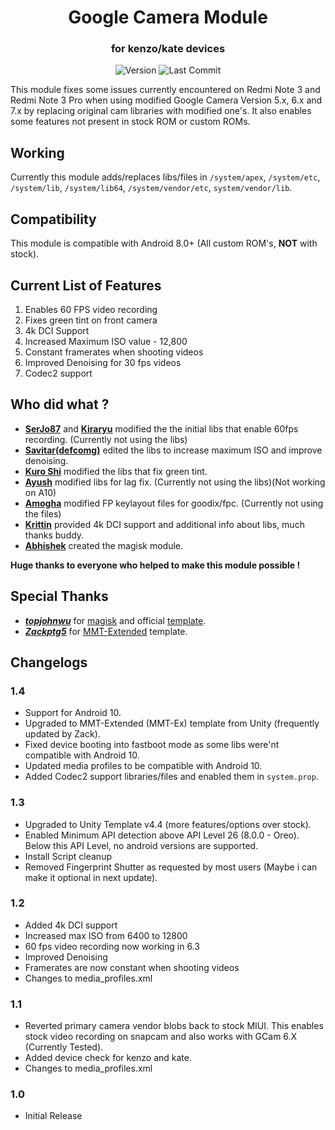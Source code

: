 <h1 align="center">Google Camera Module</h1>
<h3 align="center">for kenzo/kate devices</h3>

<div align="center">
  <!-- Version -->
  <img src="https://img.shields.io/badge/Version-1.4-informational?style=flat-square&link=https://github.com/Magisk-Modules-Repo/gcam_module_kenzo/commits/master"
       alt="Version" />
  <!-- Last Commit -->
  <img src="https://img.shields.io/github/last-commit/Magisk-Modules-Repo/gcam_module_kenzo?style=flat-square"
       alt="Last Commit" />
</div>

This module fixes some issues currently encountered on Redmi Note 3 and Redmi Note 3 Pro when using modified Google Camera Version 5.x, 6.x and 7.x by replacing original cam libraries with modified one's.
It also enables some features not present in stock ROM or custom ROMs.

## Working
Currently this module adds/replaces libs/files in `/system/apex`, `/system/etc`, `/system/lib`, `/system/lib64`, `/system/vendor/etc`, `system/vendor/lib`.

## Compatibility
This module is compatible with Android 8.0+ (All custom ROM's, **NOT** with stock).

## Current List of Features
1. Enables 60 FPS video recording
2. Fixes green tint on front camera
3. 4k DCI Support
4. Increased Maximum ISO value - 12,800
5. Constant framerates when shooting videos
6. Improved Denoising for 30 fps videos
7. Codec2 support

## Who did what ?
- [**SerJo87**](https://forum.xda-developers.com/member.php?u=5074663) and [**Kiraryu**](https://forum.xda-developers.com/member.php?u=8549930) modified the the initial libs that enable 60fps recording. (Currently not using the libs)
- [**Savitar(defcomg)**](https://forum.xda-developers.com/member.php?u=377973) edited the libs to increase maximum ISO and improve denoising.
- [**Kuro Shi**](https://t.me/Kuro_Shi_Sama) modified the libs that fix green tint.
- [**Ayush**](https://t.me/AyushR1) modified libs for lag fix. (Currently not using the libs)(Not working on A10)
- [**Amogha**](https://t.me/amog787) modified FP keylayout files for goodix/fpc. (Currently not using the files)
- [**Krittin**](https://forum.xda-developers.com/member.php?u=5022949) provided 4k DCI support and additional info about libs, much thanks buddy.
- [**Abhishek**](https://t.me/BoogeyWoogey69) created the magisk module.

**Huge thanks to everyone who helped to make this module possible !**

## Special Thanks
- [***topjohnwu***](https://github.com/topjohnwu) for [magisk](https://github.com/topjohnwu/Magisk) and official [template](https://github.com/topjohnwu/magisk-module-installer).
- [***Zackptg5***](https://github.com/Zackptg5) for [MMT-Extended](https://github.com/Zackptg5/MMT-Extended) template.

## Changelogs
### 1.4
- Support for Android 10.
- Upgraded to MMT-Extended (MMT-Ex) template from Unity (frequently updated by Zack).
- Fixed device booting into fastboot mode as some libs were'nt compatible with Android 10.
- Updated media profiles to be compatible with Android 10.
- Added Codec2 support libraries/files and enabled them in `system.prop`.

### 1.3
- Upgraded to Unity Template v4.4 (more features/options over stock).
- Enabled Minimum API detection above API Level 26 (8.0.0 - Oreo). Below this API Level, no android versions are supported.
- Install Script cleanup
- Removed Fingerprint Shutter as requested by most users (Maybe i can make it optional in next update).

### 1.2
- Added 4k DCI support
- Increased max ISO from 6400 to 12800
- 60 fps video recording now working in 6.3
- Improved Denoising
- Framerates are now constant when shooting videos
- Changes to media_profiles.xml

### 1.1
- Reverted primary camera vendor blobs back to stock MIUI. This enables stock video recording on snapcam and also works with GCam 6.X (Currently Tested).
- Added device check for kenzo and kate.
- Changes to media_profiles.xml

### 1.0
- Initial Release
